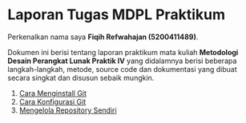 # Laporan Tugas MDPL Praktikum

Perkenalkan nama saya **Fiqih Refwahajan (5200411489)**.

Dokumen ini berisi tentang laporan praktikum mata kuliah **Metodologi Desain Perangkat Lunak Praktik IV** yang didalamnya berisi beberapa langkah-langkah, metode, source code dan dokumentasi yang dibuat secara singkat dan disusun sebaik mungkin.

1. [Cara Menginstall Git](01-cara-install-git.md)
2. [Cara Konfigurasi Git](02-konfigurasi-git.md)
3. [Mengelola Repository Sendiri](03-mengelola-repo-akunn-sendiri.md)
